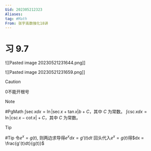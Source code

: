 ```yaml
---
Uid: 202305212323
Aliases:
tag: #Math 
From: 张宇高数强化18讲
---
```

# 习 9.7

![[Pasted image 20230521231644.png]]

![[Pasted image 20230521231659.png]]

> [!caution] 
> 0不能开根号

> [!NOTE] 
> #PgMath 
> $\int \sec x dx=\ln|\sec x+\tan x|b+C$，其中 $C$ 为常数。
> $\int \csc x dx=\ln|\csc x-\cot x|+C$，其中 $C$ 为常数。

> [!tip]
> #Tip
> 令$e^{ x }=g(t)$, 则两边求导得$e^{ x }dx = g'(t)dt$
>  回头代入$e^{ x } = g(t)$得$dx = \frac{g'(t)dt}{g(t)}$
